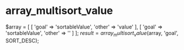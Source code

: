 # array_multisort_value

$array = [
  [
    'goal'  => 'sortableValue',
    'other' => 'value'
  ],
  [
    'goal'  => 'sortableValue',
    'other' => ''
  ]
];
$result = array_multisort_value($array, 'goal', SORT_DESC);
